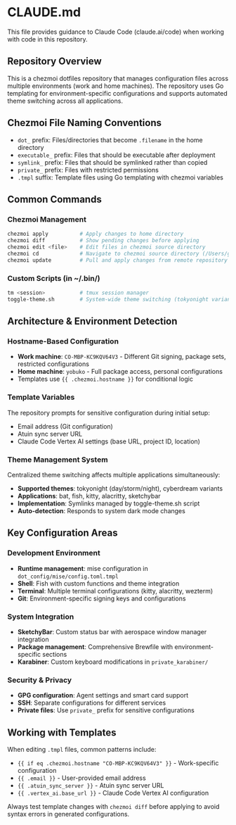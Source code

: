 # CLAUDE.md

This file provides guidance to Claude Code (claude.ai/code) when working with code in this repository.

## Repository Overview

This is a chezmoi dotfiles repository that manages configuration files across multiple environments (work and home machines). The repository uses Go templating for environment-specific configurations and supports automated theme switching across all applications.

## Chezmoi File Naming Conventions

- `dot_` prefix: Files/directories that become `.filename` in the home directory
- `executable_` prefix: Files that should be executable after deployment  
- `symlink_` prefix: Files that should be symlinked rather than copied
- `private_` prefix: Files with restricted permissions
- `.tmpl` suffix: Template files using Go templating with chezmoi variables

## Common Commands

### Chezmoi Management
```bash
chezmoi apply          # Apply changes to home directory
chezmoi diff           # Show pending changes before applying
chezmoi edit <file>    # Edit files in chezmoi source directory
chezmoi cd             # Navigate to chezmoi source directory (/Users/grunewaldtsv/.local/share/chezmoi)
chezmoi update         # Pull and apply changes from remote repository
```

### Custom Scripts (in ~/.bin/)
```bash
tm <session>           # tmux session manager
toggle-theme.sh        # System-wide theme switching (tokyonight variants, cyberdream)
```

## Architecture & Environment Detection

### Hostname-Based Configuration
- **Work machine**: `CO-MBP-KC9KQV64V3` - Different Git signing, package sets, restricted configurations
- **Home machine**: `yobuko` - Full package access, personal configurations
- Templates use `{{ .chezmoi.hostname }}` for conditional logic

### Template Variables
The repository prompts for sensitive configuration during initial setup:
- Email address (Git configuration)
- Atuin sync server URL
- Claude Code Vertex AI settings (base URL, project ID, location)

### Theme Management System
Centralized theme switching affects multiple applications simultaneously:
- **Supported themes**: tokyonight (day/storm/night), cyberdream variants
- **Applications**: bat, fish, kitty, alacritty, sketchybar
- **Implementation**: Symlinks managed by toggle-theme.sh script
- **Auto-detection**: Responds to system dark mode changes

## Key Configuration Areas

### Development Environment
- **Runtime management**: mise configuration in `dot_config/mise/config.toml.tmpl`
- **Shell**: Fish with custom functions and theme integration
- **Terminal**: Multiple terminal configurations (kitty, alacritty, wezterm)
- **Git**: Environment-specific signing keys and configurations

### System Integration
- **SketchyBar**: Custom status bar with aerospace window manager integration
- **Package management**: Comprehensive Brewfile with environment-specific sections
- **Karabiner**: Custom keyboard modifications in `private_karabiner/`

### Security & Privacy
- **GPG configuration**: Agent settings and smart card support
- **SSH**: Separate configurations for different services
- **Private files**: Use `private_` prefix for sensitive configurations

## Working with Templates

When editing `.tmpl` files, common patterns include:
- `{{ if eq .chezmoi.hostname "CO-MBP-KC9KQV64V3" }}` - Work-specific configuration
- `{{ .email }}` - User-provided email address
- `{{ .atuin_sync_server }}` - Atuin sync server URL
- `{{ .vertex_ai.base_url }}` - Claude Code Vertex AI configuration

Always test template changes with `chezmoi diff` before applying to avoid syntax errors in generated configurations.